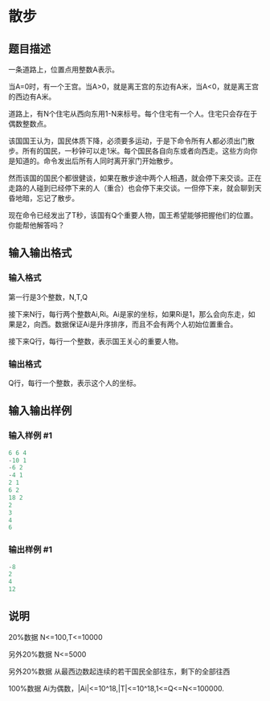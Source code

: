 # 散步

## 题目描述

一条道路上，位置点用整数A表示。

当A=0时，有一个王宫。当A>0，就是离王宫的东边有A米，当A<0，就是离王宫的西边有A米。

道路上，有N个住宅从西向东用1-N来标号。每个住宅有一个人。住宅只会存在于偶数整数点。

该国国王认为，国民体质下降，必须要多运动，于是下命令所有人都必须出门散步。所有的国民，一秒钟可以走1米。每个国民各自向东或者向西走。这些方向你是知道的。命令发出后所有人同时离开家门开始散步。

然而该国的国民个都很健谈，如果在散步途中两个人相遇，就会停下来交谈。正在走路的人碰到已经停下来的人（重合）也会停下来交谈。一但停下来，就会聊到天昏地暗，忘记了散步。

现在命令已经发出了T秒，该国有Q个重要人物，国王希望能够把握他们的位置。你能帮他解答吗？

## 输入输出格式

### 输入格式

第一行是3个整数，N,T,Q

接下来N行，每行两个整数Ai,Ri。Ai是家的坐标，如果Ri是1，那么会向东走，如果是2，向西。数据保证Ai是升序排序，而且不会有两个人初始位置重合。

接下来Q行，每行一个整数，表示国王关心的重要人物。

### 输出格式

Q行，每行一个整数，表示这个人的坐标。

## 输入输出样例

### 输入样例 #1

```cpp
6 6 4
-10 1
-6 2
-4 1
2 1
6 2
18 2
2
3
4
6
```


### 输出样例 #1

```cpp
-8
2
4
12
```


## 说明

20%数据 N<=100,T<=10000

另外20%数据 N<=5000

另外20%数据 从最西边数起连续的若干国民全部往东，剩下的全部往西

100%数据 Ai为偶数，|Ai|<=10^18,|T|<=10^18,1<=Q<=N<=100000.

